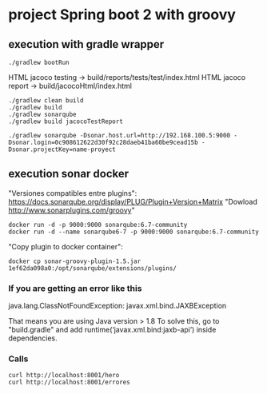 # project Spring boot 2 with groovy


## execution with gradle wrapper

`./gradlew bootRun`

HTML jacoco testing -> build/reports/tests/test/index.html
HTML jacoco report -> build/jacocoHtml/index.html
```
./gradlew clean build
./gradlew build
./gradlew sonarqube
./gradlew build jacocoTestReport
```

```
./gradlew sonarqube -Dsonar.host.url=http://192.168.100.5:9000 -Dsonar.login=0c908612622d30f92c28daeb41ba60be9cead15b -Dsonar.projectKey=name-proyect
```


## execution sonar docker

"Versiones compatibles entre plugins": https://docs.sonarqube.org/display/PLUG/Plugin+Version+Matrix
"Dowload http://www.sonarplugins.com/groovy"
```
docker run -d -p 9000:9000 sonarqube:6.7-community
docker run -d --name sonarqube6-7 -p 9000:9000 sonarqube:6.7-community
```

"Copy plugin to docker container": 

`docker cp sonar-groovy-plugin-1.5.jar 1ef62da098a0:/opt/sonarqube/extensions/plugins/`


### If you are getting an error like this
java.lang.ClassNotFoundException: javax.xml.bind.JAXBException

That means you are using Java version > 1.8
To solve this, go to "build.gradle" and add runtime(‘javax.xml.bind:jaxb-api’) inside dependencies. 


### Calls

```
curl http://localhost:8001/hero
curl http://localhost:8001/errores
```
